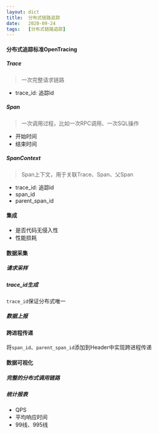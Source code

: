 ```yaml
---
layout: dict
title:  分布式链路追踪
date:   2020-09-24
tags:   [分布式链路追踪]
---
```


#### 分布式追踪标准OpenTracing

##### Trace

> 一次完整请求链路

* trace_id: 追踪id

##### Span

> 一次调用过程，比如一次RPC调用、一次SQL操作

* 开始时间
* 结束时间

##### SpanContext

> Span上下文，用于关联Trace、Span、父Span

* trace_id: 追踪id
* span_id
* parent_span_id

#### 集成

* 是否代码无侵入性
* 性能损耗

#### 数据采集

##### 请求采样

##### trace_id生成

`trace_id`保证分布式唯一

##### 数据上报

#### 跨进程传递

将`span_id`、`parent_span_id`添加到Header中实现跨进程传递

#### 数据可视化

##### 完整的分布式调用链路

##### 统计报表

* QPS
* 平均响应时间
* 99线、995线
